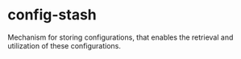 # config-stash

Mechanism for storing configurations, that enables the retrieval and utilization of these configurations.

